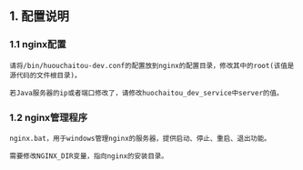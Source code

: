 ## 1. 配置说明
### 1.1 nginx配置
	
	请将/bin/huouchaitou-dev.conf的配置放到nginx的配置目录，修改其中的root(该值是源代码的文件根目录)。

	若Java服务器的ip或者端口修改了，请修改huochaitou_dev_service中server的值。

### 1.2 nginx管理程序
	
	nginx.bat，用于windows管理nginx的服务器，提供启动、停止、重启、退出功能。

	需要修改NGINX_DIR变量，指向nginx的安装目录。

